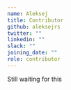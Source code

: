 ```yaml
---
name: Aleksej
title: Contributor
github: aleksejrs
twitter: ""
linkedin: ""
slack: ""
joining_date: ""
role: contributor
---
```


Still waiting for this

